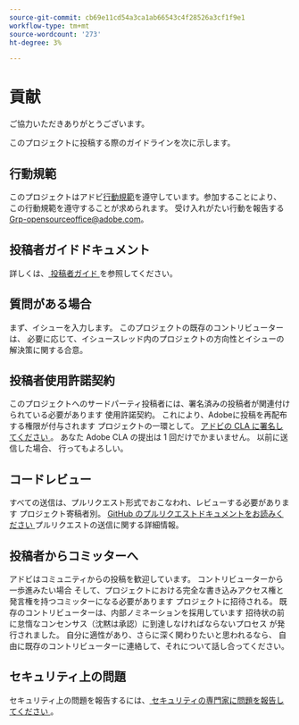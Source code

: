 ```yaml
---
source-git-commit: cb69e11cd54a3ca1ab66543c4f28526a3cf1f9e1
workflow-type: tm+mt
source-wordcount: '273'
ht-degree: 3%

---
```

# 貢献

ご協力いただきありがとうございます。

このプロジェクトに投稿する際のガイドラインを次に示します。

## 行動規範

このプロジェクトはアドビ[行動規範](code-of-conduct.md)を遵守しています。参加することにより、
この行動規範を遵守することが求められます。 受け入れがたい行動を報告する
[Grp-opensourceoffice@adobe.com](mailto:Grp-opensourceoffice@adobe.com)。

## 投稿者ガイドドキュメント

詳しくは、[ 投稿者ガイド ](https://experienceleague.adobe.com/docs/contributor/contributor-guide/introduction.html?lang=ja) を参照してください。

## 質問がある場合

まず、イシューを入力します。 このプロジェクトの既存のコントリビューターは、
必要に応じて、イシュースレッド内のプロジェクトの方向性とイシューの解決策に関する合意。

## 投稿者使用許諾契約

このプロジェクトへのサードパーティ投稿者には、署名済みの投稿者が関連付けられている必要があります
使用許諾契約。 これにより、Adobeに投稿を再配布する権限が付与されます
プロジェクトの一環として。 [ アドビの CLA に署名してください ](https://opensource.adobe.com/cla.html)。 あなた
Adobe CLA の提出は 1 回だけでかまいません。 以前に送信した場合、
行ってもよろしい。

## コードレビュー

すべての送信は、プルリクエスト形式でおこなわれ、レビューする必要があります
プロジェクト寄稿者別。 [GitHub のプルリクエストドキュメントをお読みください ](https://docs.github.com/en/pull-requests/collaborating-with-pull-requests/proposing-changes-to-your-work-with-pull-requests/about-pull-requests)
プルリクエストの送信に関する詳細情報。

<!--
Lastly, please follow the [pull request template](PULL_REQUEST_TEMPLATE.md) when
submitting a pull request!
-->

## 投稿者からコミッターへ

アドビはコミュニティからの投稿を歓迎しています。 コントリビューターから一歩進みたい場合
そして、プロジェクトにおける完全な書き込みアクセス権と発言権を持つコミッターになる必要があります
プロジェクトに招待される。 既存のコントリビューターは、内部ノミネーションを採用しています
招待状の前に怠惰なコンセンサス（沈黙は承認）に到達しなければならないプロセス
が発行されました。 自分に適性があり、さらに深く関わりたいと思われるなら、
自由に既存のコントリビューターに連絡して、それについて話し合ってください。

## セキュリティ上の問題

セキュリティ上の問題を報告するには、[ セキュリティの専門家に問題を報告してください ](https://helpx.adobe.com/jp/security/alertus.html)。
